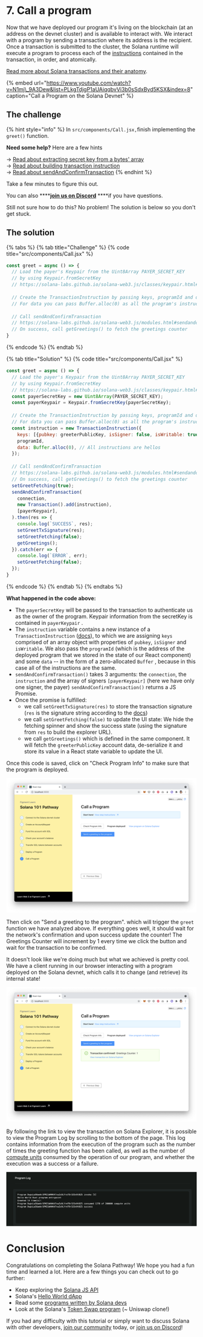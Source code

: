 # 7. Call a program

Now that we have deployed our program it's living on the blockchain \(at an address on the devnet cluster\) and is available to interact with. We interact with a program by sending a transaction where its address is the recipient. Once a transaction is submitted to the cluster, the Solana runtime will execute a program to process each of the [instructions](https://docs.solana.com/terminology#instruction) contained in the transaction, in order, and atomically.

[Read more about Solana transactions and their anatomy](https://docs.solana.com/developing/programming-model/transactions).

{% embed url="https://www.youtube.com/watch?v=N1mj\_9A3Dew&list=PLkgTdjgP1aUAiqqbvVi3b0sSdxByd5KSX&index=8" caption="Call a Program on the Solana Devnet" %}

## The challenge

{% hint style="info" %}
In `src/components/Call.jsx,`finish implementing the `greet()` function.

**Need some help?** Here are a few hints

  →   [Read about extracting secret key from a bytes' array](https://solana-labs.github.io/solana-web3.js/classes/Keypair.html#fromsecretkey)  
  →   [Read about building transaction instruction](https://solana-labs.github.io/solana-web3.js/classes/TransactionInstruction.html)  
  →   [Read about sendAndConfirmTransaction](https://solana-labs.github.io/solana-web3.js/modules.html#sendAndConfirmTransaction)
{% endhint %}

Take a few minutes to figure this out.

You can also ****[**join us on Discord**](https://discord.gg/fszyM7K) ****if you have questions.

Still not sure how to do this? No problem! The solution is below so you don't get stuck.

## The solution

{% tabs %}
{% tab title="Challenge" %}
{% code title="src/components/Call.jsx" %}
```jsx
const greet = async () => {
  // Load the payer's Keypair from the Uint8Array PAYER_SECRET_KEY
  // by using Keypair.fromSecretKey
  // https://solana-labs.github.io/solana-web3.js/classes/keypair.html#fromsecretkey

  // Create the TransactionInstruction by passing keys, programId and data
  // For data you can pass Buffer.alloc(0) as all the program's instructions are the same

  // Call sendAndConfirmTransaction
  // https://solana-labs.github.io/solana-web3.js/modules.html#sendandconfirmtransaction
  // On success, call getGreetings() to fetch the greetings counter
}
```
{% endcode %}
{% endtab %}

{% tab title="Solution" %}
{% code title="src/components/Call.jsx" %}
```javascript
const greet = async () => {
  // Load the payer's Keypair from the Uint8Array PAYER_SECRET_KEY
  // by using Keypair.fromSecretKey
  // https://solana-labs.github.io/solana-web3.js/classes/keypair.html#fromsecretkey
  const payerSecretKey = new Uint8Array(PAYER_SECRET_KEY);
  const payerKeypair = Keypair.fromSecretKey(payerSecretKey);

  // Create the TransactionInstruction by passing keys, programId and data
  // For data you can pass Buffer.alloc(0) as all the program's instructions are the same
  const instruction = new TransactionInstruction({
    keys: [{pubkey: greeterPublicKey, isSigner: false, isWritable: true}],
    programId,
    data: Buffer.alloc(0), // All instructions are hellos
  });

  // Call sendAndConfirmTransaction
  // https://solana-labs.github.io/solana-web3.js/modules.html#sendandconfirmtransaction
  // On success, call getGreetings() to fetch the greetings counter
  setGreetFetching(true);
  sendAndConfirmTransaction(
    connection,
    new Transaction().add(instruction),
    [payerKeypair],
  ).then(res => {
    console.log(`SUCCESS`, res);
    setGreetTxSignature(res);
    setGreetFetching(false);
    getGreetings();
  }).catch(err => {
    console.log(`ERROR`, err);
    setGreetFetching(false);
  });
}
```
{% endcode %}
{% endtab %}
{% endtabs %}

**What happened in the code above:**

* The `payerSecretKey` will be passed to the transaction to authenticate us as the owner of the program. Keypair information from the secretKey is contained in `payerKeypair` .
* The `instruction` variable contains a new instance of a `TransactionInstruction` \([docs](https://solana-labs.github.io/solana-web3.js/classes/transactioninstruction.html)\), to which we are assigning `keys` comprised of an array object with properties of `pubkey`, `isSigner` and `isWritable`.  We also pass the `programId` \(which is the address of the deployed program that we stored in the state of our React component\) and some `data` -- in the form of a zero-allocated `Buffer` , because in this case all of the instructions are the same.
* `sendAndConfirmTransaction()` takes 3 arguments: the `connection`, the `instruction` and the array of signers `[payerKeypair]` \(here we have only one signer, the payer\) `sendAndConfirmTransaction()` returns a JS Promise.
* Once the promise is fulfilled:
  * we call `setGreetTxSignature(res)` to store the transaction signature \(`res` is the signature string according to the [docs](https://solana-labs.github.io/solana-web3.js/modules.html#sendAndConfirmTransaction)\)
  * we call `setGreetFetching(false)` to update the UI state: We hide the fetching spinner and show the success state \(using the signature from `res` to build the explorer URL\).
  * we call `getGreetings()` which is defined in the same component. It will fetch the `greeterPublicKey` account data, de-serialize it and store its value in a React state variable to update the UI.

Once this code is saved, click on "Check Program Info" to make sure that the program is deployed.

![](../../../.gitbook/assets/screen-shot-2021-06-14-at-10.53.34-pm.png)

Then click on "Send a greeting to the program". which will trigger the `greet` function we have analyzed above. If everything goes well, it should wait for the network's confirmation and upon success update the counter! The Greetings Counter will increment by 1 every time we click the button and wait for the transaction to be confirmed.

It doesn't look like we're doing much but what we achieved is pretty cool. We have a client running in our browser interacting with a program deployed on the Solana devnet, which calls it to change \(and retrieve\) its internal state!

![](../../../.gitbook/assets/screen-shot-2021-06-14-at-10.54.41-pm.png)

By following the link to view the transaction on Solana Explorer, it is possible to view the Program Log by scrolling to the bottom of the page. This log contains information from the execution of the program such as the number of times the greeting function has been called, as well as the number of [compute units](https://docs.solana.com/developing/programming-model/runtime#compute-budget) consumed by the operation of our program, and whether the execution was a success or a failure.

![](../../../.gitbook/assets/screen-shot-2021-06-14-at-11.02.08-pm.png)

# Conclusion

Congratulations on completing the Solana Pathway! We hope you had a fun time and learned a lot. Here are a few things you can check out to go further:

* Keep exploring the [Solana JS API](https://solana-labs.github.io/solana-web3.js/modules.html#sendandconfirmtransaction)
* Solana's [Hello World dApp](https://github.com/solana-labs/example-helloworld)
* Read some [programs written by Solana devs](https://github.com/solana-labs/solana-program-library/tree/master/examples)
* Look at the Solana's [Token Swap program](https://github.com/solana-labs/solana-program-library/tree/master/token-swap) \(~ Uniswap clone!\)

If you had any difficulty with this tutorial or simply want to discuss Solana with other developers, [join our community](https://community.figment.io) today, or [join us on Discord](https://discord.gg/EBveT5xs9D)!

